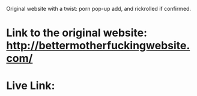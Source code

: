 Original website with a twist: porn pop-up add, and rickrolled if confirmed.
# Link to the original website: http://bettermotherfuckingwebsite.com/
# Live Link: 
